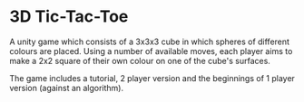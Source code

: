 3D Tic-Tac-Toe
=========
A unity game which consists of a 3x3x3 cube in which spheres of different colours are placed. Using a number of available moves, each player aims to make a 2x2 square of their own colour on one of the cube's surfaces. 

The game includes a tutorial, 2 player version and the beginnings of 1 player version (against an algorithm).

